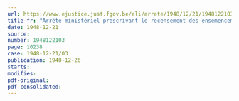 ```yaml
---
url: https://www.ejustice.just.fgov.be/eli/arrete/1948/12/21/1948122103/justel
title-fr: "Arrêté ministériel prescrivant le recensement des ensemencements d'hiver et du bétail au 1er janvier 1949"
date: 1948-12-21
source:
number: 1948122103
page: 10238
case: 1948-12-21/03
publication: 1948-12-26
starts:
modifies:
pdf-original:
pdf-consolidated:
---
```


